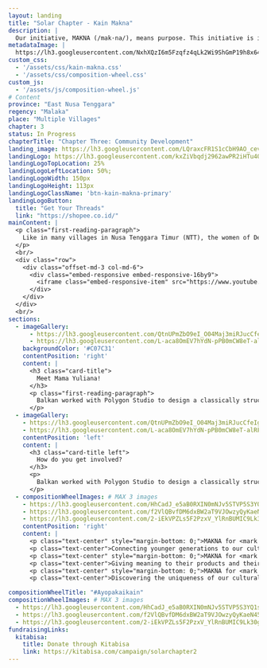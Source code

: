 ```yaml
---
layout: landing
title: "Solar Chapter - Kain Makna"
description: |
  Our initiative, MAKNA (/mak·na/), means purpose. This initiative is inspired by the Umutnana's women tenun community. Consisting of 20 village women, their work is to weave and produce tenun products. They used to have a ‘tenun-house’ that was rebuilt to become a health clinic (Puskesmas) due to not able to sell their products to a market or a distributor. These products are only available to sell whenever visitors come from the neighboring city of Kupang or given as gifts to government officials.
metadataImage: |
  https://lh3.googleusercontent.com/NxhXQzI6m5Fzqfz4qLk2Wi9ShGmP19h8x64PcwhnqUg2y7Us4gEuAHzdrhfbqEcTZ0Xsqw6e3o0EuemdaCb8DJzFSHNEXSsoo9WERlgbNfzWnmBCGTQ4ZV1m_-cwzTG-PdTQN8f7-SOk6o6Xn891fCE85aXAAztijSL60qHoPI8CJSiwJTKpkdfS6DABDdHsd38jteR6AjoFa998C0O0OV1YjGrw2ATHNHhMZYiFU5TMtCGlKCwx5Oijf5WM1OB0WNKQ-YTNY719EUikXUfRMjDrVJxpn0CHX7fcMGleDFr7ZbtOv4i5fJdgenKHaYwTzMtBej0u9tW-7KwIdUkCII0o7CRUPK3L59GGFLJoGR_fHKobfBouVaHOgfUPRbLqBHGnNbhUlIOdMfts0ctT6SsLFIgTTjrPPploZNtDTg2xL9YYEKNXDPlx5WIwgXNftfTBdnX0LWUeVkv56y6_5Onpe0r7jDwNXHXBu948kIEkEs1cmlOTt6BUWH98fuinuf1oV-07kzx__NH3gaCHYz7QgUhU3Rb6UTsa4x7032pv9034eSWUxJgZw1izIma5z2ycGaCZiY5vLpnXpUx_ZE1AR5vvorZkpPy9VSMNG5AsSC3mnFKv7rZ4uyVGl7wOpB3ypGVX_74zHhLxtIaO3wjkMyo4ZJTtzhhOpRkaQj3yF2jKHxcQPZiATdMUx7E4-W3kTx8_yq7g71A0wUt1XanRpSSi1Lko1FKPeP02bSR9l-zpP-JR0bk=w1500-h1001-no
custom_css:
  - '/assets/css/kain-makna.css'
  - '/assets/css/composition-wheel.css'
custom_js:
  - '/assets/js/composition-wheel.js'
# Content
province: "East Nusa Tenggara"
regency: "Malaka"
place: "Multiple Villages"
chapter: 3
status: In Progress
chapterTitle: "Chapter Three: Community Development"
landing_image: https://lh3.googleusercontent.com/LQraxcFR1S1cCbH9AO_cevaTlDop9a2OiAaqrfZLYo4EeAPLXohWtsMfD9yjKOFJM3KAlrASEQ4Upv1ECYWDoa3ML8Ipeheh89YQtUU6ePTcGd1-k2dk4lr7mmkr6Y_gM_GSWWREiMtufKmSX92kTfgFnw4i_4qjV__xSnYaIAhTSyVeqA6D9M_dlXO2s9JG5n7tsd5VVCUT26npIovJrONuLIHtTTpXR1QOFbtsyZnF7j-lJm-J2Kpd84OQ8XO07bl7LneVE3aM8ehUh5o9zjRLdk0X7eFBzMwKe11r5ddyBa_fjeLWjXqP1h-1XCViivZZ7JRTxsp9auwvnIz1nShf48R5TkTrB7wVS9yvYSPGTlsEdRDcHsRrU6y25CEEyElkj8J33OpSYLfKLyx8tq5OfI2RBykkKHz58fPkO3NdpRXUAfeTXrAPoil40zB_os6IVQ4T5EMXOtucj4PdbQ-4huCMMtme8TVf2Q4GK1bGQ6BJsQqc-eqAwg4sangR08RWdRJp0gDb8L5zRvuaHe_54IjNLanfIaee2xbQehxM-ERLIEj2NKOEXSUO3JQbQKQj1iGTl-aegiduTBF74AySNqguJg3iAB7-Ld-hQv2IGZamx0BfCLvhZXV1uZY3mN3aO1LVYqdIM6JU7alE7nkJQYG49i9lkBkL-nakqglEkqS_HlS2V9Y9SqIXwTiQAlzQ6YeFCVbZJ1dHdwsD330Z7gMsNJCy2-kpVgbe2eolmQ-k5E2-zbQ=w3024-h2018-no
landingLogo: https://lh3.googleusercontent.com/kxZiVbqdj2962awPR2iHTu4OBipluSrccXGK_odDw9npSVZ6NyOckKa4vxvyV7FRV9PKmoJU37bDsGW0DO2Lj5nPHDFR0ZpTKAoUVRncDmXlOR_-1PBOcORzcSWj-DhKjNrDCVRH7I692ofaHOfxCCzj9KkaSFC3qoKZWlkxQIU3hx_H_64HkMI_ua2Ud9gt1i6-D9ZLkDbpgN373kih_Osk-s16JDDHW5Ec2YK9SfneJeIrAcz4mwwwOR02DoM4Hb5Vl7YokcU93UPP7xtTdB5XgNXTwcs1yFX9CIfihE0D_vYOEYCbDluiS6n1UoBTUGpvgKSmnljV7I7HrvvpRTjCZ9IgPvPvOHfhrcMsw3inVRaOtpCyyaFKZOTET8Dpq9rTT8Kwh8lXQjyMDhr6AIdRhBBB6Jj73BssNwyfxwoZy2II_zHkA3J6rdt5ObeX3ePirk1qTmA5vG4xRRINt2Ah-aeKWmolkKliUdBtSKcGNw9zesM2gIWJxzvMT6s24Nv-sWDsk_lfc6ehqdpgo8BBi6XNMdRMcK8FpfB5Qm-XS6LEo_KyPzMa_0iZ1zsPyfg_Z__4IotaL6T1QEHxktBo2O_bw_UMPYU_vO31ZfIiaTnMqiP4pzARaG-bloxKmf8d5CvgKRtzNASqOOaD864-0vWb6F8X90j2umCwLBTsuUom-v-UUT8RHURwCzkSp2f228nd101MQr5wKJsSY857Ug9kazap051YN-0-AHY8Z0K3RebloV8=w304-h228-no
landingLogoTopLocation: 25%
landingLogoLeftLocation: 50%;
landingLogoWidth: 150px
landingLogoHeight: 113px
landingLogoClassName: 'btn-kain-makna-primary'
landingLogoButton:
  title: "Get Your Threads"
  link: "https://shopee.co.id/"
mainContent: |
  <p class="first-reading-paragraph">
    Like in many villages in Nusa Tenggara Timur (NTT), the women of Desa Umutnana regularly weaves kain tenun daily. However, while some tenun communities on the island are able to access the market due to their proximity to the capital of NTT, the Umutnana Tenun Community is not. This has caused the tradition of weaving to slowly fade in younger girls, which is a concern for the village's women figures. Our initiative, Kain Makna, helps the women of Desa Umutnana rediscover their purpose in weaving by selling their handmade kain tenun
  </p>
  <br/>
  <div class="row">
    <div class="offset-md-3 col-md-6">
      <div class="embed-responsive embed-responsive-16by9">
        <iframe class="embed-responsive-item" src="https://www.youtube.com/embed/maJCwtWU4Ek" frameborder="0" allow="accelerometer; autoplay; encrypted-media; gyroscope; picture-in-picture" allowfullscreen></iframe>
      </div>
    </div>
  </div>
  <br/>
sections:
  - imageGallery:
      - https://lh3.googleusercontent.com/QtnUPmZbO9eI_O04Maj3miRJucCfeIg9oUwKM0Vd1AtI28jCwJFBtdRKCwW0f8GrRanOZzkii0xh1rCaLlkbG3O3o2lqcc4hIdMPFwgIC6jG-01LOgoPuqjkBKz7X6RNPNNO1N5hkgnmloiVsKkvHulOvPeRtWYpLco75bn8-l4K8fu7E3J-mA502-R_7Acs7WMlGKExsnpmt-fm-h-gK78xkUR-sfroPYISXWDj5aB-MPMQ6ORl00ZWIhy6dBrHNyvf_yHLCvIYn4uZ5mpJRMLf7B5-wXtiaJKAm24vpspN2x5NF6Cd7MsBngtFUaq2dNGIhOk5vKbxC1_VzW0tJMl62Vnh6Y0G1wqVN3FUA8mLBux4cUBQ3ZMxT7gSp1UG4GobbKTTquYjwHStbXdJdOjnR1wZJCA-O0MtJVyikzS289XcdslbtAKyZYh3nGA3T40kuQkCbKU4r0Cri2Z_pxEZSnuaG17lXgb92N-wpiU812-HWiUCc8OvuNj8pS0veX5fB5MkiM5ZMGY9TYTHohrg_w3k3E8C0oJJN_rd-MbX-kKBtcdT9BExqfx13Hsk1lT7AT5UD6W-RKDgotT186mpTGjrRxYFSm2-n1BwQDUpjGDLNLMBe5OF5pMPUGz5XYra8gGn0hHf0puoyfi4Jdx01mDJXn7DiwOEH-25Vid8G94X3cKdTKZMF5eBYbUb1cNlvflgm-6qzGWX0XAu8tu41czy40OhoNrgTrWlA-tKHtctb1LllRI=w3026-h2018-no
      - https://lh3.googleusercontent.com/L-aca8OmEV7hYdN-pPB0mCW8eT-alRF_CYvuj12e2PNVF22viE1N2fbDJYhGvrj_CaTKNOp2frU6faFwVHFS4RtfcCMfv2uvqxCOhvSGikV-QrbE9ftTxY1m6qzdnU8O8NuqIfPPCriK7G54hRckIgh8PvMhBdkh3hEn5A81epzpk9eJEVQlpZFh_QCLk25g7AihEhTE4PtsnNa_TjXURHsjy66CGoqgJ-xHHNliD19btMlxLfXGoltgrA8BfPJH0anM2K2yhF5FsM4KDDN3jck6PmI8E3AGS0FiYIcZjDarPHzWiy-XT9Eg0nROVRUrcCcuxssG7LqK2BHQQnX45ehOPvVvN6KbrIrB_krS5_kgOm4jfxmbT0mLNJfx5bzNuONTBlsTFHIz58toD376-aZaPpw6uSWlbt0hQmI2iMkFHX0VWnSHWDTUpMqthtb2xEK5HJY67F3ReCwTDOQ88lcQp7NLlK8oISdHu3DHFVi9RDpRSmAOIl1voytPK71G1_GpN24OWUcx8j3xZur500PGbm5vWpK7cjK95-g7UE1OiTYW8dbBuTGDdbOrJ6mAhZVMIRpDDr1MboLFe1Hf2-bCwT3ltWC52jsbdeohT0JF1YFNtmOZfYzy4boVJW_r70fuyYYU6blMRUEFcf7W870ptJYbPv8axHAf7A8xhrbcFSeK0Y--XwvbZpNAcaLk8yrZUT42I5RQUrQHXK0h5f41GDUOyu-6bG4iy7FgVOd_8q6RTQG0EKU=w3026-h2018-no
    backgroundColor: '#C07C31'
    contentPosition: 'right'
    content: |
      <h3 class="card-title">
        Meet Mama Yuliana!
      </h3>
      <p class="first-reading-paragraph">
        Balkan worked with Polygon Studio to design a classically structured bridge that would easily with the visual aesthetic of the city. The underside of the bridge was repurposed as a walkway.
      </p>
  - imageGallery: 
    - https://lh3.googleusercontent.com/QtnUPmZbO9eI_O04Maj3miRJucCfeIg9oUwKM0Vd1AtI28jCwJFBtdRKCwW0f8GrRanOZzkii0xh1rCaLlkbG3O3o2lqcc4hIdMPFwgIC6jG-01LOgoPuqjkBKz7X6RNPNNO1N5hkgnmloiVsKkvHulOvPeRtWYpLco75bn8-l4K8fu7E3J-mA502-R_7Acs7WMlGKExsnpmt-fm-h-gK78xkUR-sfroPYISXWDj5aB-MPMQ6ORl00ZWIhy6dBrHNyvf_yHLCvIYn4uZ5mpJRMLf7B5-wXtiaJKAm24vpspN2x5NF6Cd7MsBngtFUaq2dNGIhOk5vKbxC1_VzW0tJMl62Vnh6Y0G1wqVN3FUA8mLBux4cUBQ3ZMxT7gSp1UG4GobbKTTquYjwHStbXdJdOjnR1wZJCA-O0MtJVyikzS289XcdslbtAKyZYh3nGA3T40kuQkCbKU4r0Cri2Z_pxEZSnuaG17lXgb92N-wpiU812-HWiUCc8OvuNj8pS0veX5fB5MkiM5ZMGY9TYTHohrg_w3k3E8C0oJJN_rd-MbX-kKBtcdT9BExqfx13Hsk1lT7AT5UD6W-RKDgotT186mpTGjrRxYFSm2-n1BwQDUpjGDLNLMBe5OF5pMPUGz5XYra8gGn0hHf0puoyfi4Jdx01mDJXn7DiwOEH-25Vid8G94X3cKdTKZMF5eBYbUb1cNlvflgm-6qzGWX0XAu8tu41czy40OhoNrgTrWlA-tKHtctb1LllRI=w3026-h2018-no
    - https://lh3.googleusercontent.com/L-aca8OmEV7hYdN-pPB0mCW8eT-alRF_CYvuj12e2PNVF22viE1N2fbDJYhGvrj_CaTKNOp2frU6faFwVHFS4RtfcCMfv2uvqxCOhvSGikV-QrbE9ftTxY1m6qzdnU8O8NuqIfPPCriK7G54hRckIgh8PvMhBdkh3hEn5A81epzpk9eJEVQlpZFh_QCLk25g7AihEhTE4PtsnNa_TjXURHsjy66CGoqgJ-xHHNliD19btMlxLfXGoltgrA8BfPJH0anM2K2yhF5FsM4KDDN3jck6PmI8E3AGS0FiYIcZjDarPHzWiy-XT9Eg0nROVRUrcCcuxssG7LqK2BHQQnX45ehOPvVvN6KbrIrB_krS5_kgOm4jfxmbT0mLNJfx5bzNuONTBlsTFHIz58toD376-aZaPpw6uSWlbt0hQmI2iMkFHX0VWnSHWDTUpMqthtb2xEK5HJY67F3ReCwTDOQ88lcQp7NLlK8oISdHu3DHFVi9RDpRSmAOIl1voytPK71G1_GpN24OWUcx8j3xZur500PGbm5vWpK7cjK95-g7UE1OiTYW8dbBuTGDdbOrJ6mAhZVMIRpDDr1MboLFe1Hf2-bCwT3ltWC52jsbdeohT0JF1YFNtmOZfYzy4boVJW_r70fuyYYU6blMRUEFcf7W870ptJYbPv8axHAf7A8xhrbcFSeK0Y--XwvbZpNAcaLk8yrZUT42I5RQUrQHXK0h5f41GDUOyu-6bG4iy7FgVOd_8q6RTQG0EKU=w3026-h2018-no
    contentPosition: 'left'
    content: |
      <h3 class="card-title left">
        How do you get involved?
      </h3>
      <p>
        Balkan worked with Polygon Studio to design a classically structured bridge that would easily in with the visual aesthetic of the city. The underside of the bridge was repurposed as a walkway.
      </p>
  - compositionWheelImages: # MAX 3 images
    - https://lh3.googleusercontent.com/HhCadJ_e5aB0RXIN0mNJv5STVP5S3YQ1sFGsrCC2NxWcROx_VE0peTRxKD927DZiACUGUAmjsVErk85MrMSIEHjeROO5yOaS2mU31WHei4-9_B4XDBUGvauyXQTP1XJ3wAJUkIA-AoE_8BaRHcYPKpiy9gj6Q4Urq-oSjdcbHNjsCcOSopPYadbAVzoTreua1ExiLGBnlpesqGhIjM8B4VXCUFOz_A_K3vlbdpDAfsbr_YFmy11RfNGunlm9gzW85ufRXxCNPn9Z1OnPKgO-exAMvUOTp3O8EcUZaiogcCPtsf53GheFKG2mmoDfJsbLpBagngDjbaadmBjZGi0a_ewG1W4bDfWZ8sStpguF7ELZP7KtJhw0TBhov9npKzn276LR0vevaesBqBHenodx2prsji2y0n914PofFgeWdRkY26b2kmmF2nLWR3AViMRcJ6-CJ7cwlNj6ByMX-IFCxTwSK562VpNfNLYVKsBzRfmEN5NMAyV_3Hxy86EAE5SPjIjXsSzbSESR-qj-i9zHfkeOhgN2vMD8-4AuuZk0ND8aL6OVxLMmDmYQlWAk58XyTqFXRpnt7IF9nC91zHcUabI2th1dTdlRI1o6rilqzNu6omx-ZB1QRvkzpl5dh0Elw4KG38-_YolCBM212EIKQGs1QTbktDGIJwk8lp_AhxKcXeuWg5rOMHL4CeTE_cPsdUoxGntR4tXwmsS8pQOOcjOvYtFMNxbF0aY6mU-9aAenLAqgWPK9an8=w1075-h807-no
    - https://lh3.googleusercontent.com/f2VlQBvfDM6dxBW2aT9VJOwzyQyKaeN45EhdX94aJrpMYrWVIoqEMlNpMUwfSWM0X2RYprclAjbIgtZuAJWWLsNUSC2ah5QG5JmsPbNCt7F5VUlRGqEqzY4lk5a1yzBdpwp5V74oEdJhxRvVwkui_HqdCj8H3daIK8deC_j5d7wiHWaL9nA8tWo2UMN7b8A0YJKG-wPLDBdxack4Au9-YYgZ98lKt3aneWJf0Ly6aqnJbkRe7krw5C7RCH8ycnBelhOwjXUxPU0hbvolD_RdSBbBzcIkcNL8FjaISq_3SRk106O7sb5TmVWq6zNbc8fBmC-hCMAK8pOqWkHFWG7golSxVhKqIKpEv5AMK9UBOR5DbE89USxt-dHSyq757AxppALyn7VrMnlNQpsItc49IzfrG4mJM0uFjptMfbCHtfT6husAJcUhy2aCgGB9QrrJA9LVyj7hPq2KFjCiHb7KHTVK0fN2vrRJGQG3TWlLBMVGnt7ZD3Rc-HcvW8_s3Mkh_uIm6WxMwdc0gUtmmtbQpjcs0Y7j939zT1cHSVpfclOgJ46tZTGjLp_s3w0JlA9YQKP5AnKguktGsfNm7RWnTzQZ-gLpV2yMEZ8FwCFKSpOeTFv9OTlK55TXw99cpmgVL6GMLT5XE1S-38ua6Ctki9MXgIqpgUnK4IyOTX_LiBBVSOcyqOomz73I7YZfKXoMecum7g7uPDrSPXp15_YMeK1osuhctAjGp9sfCkcwbNkgD5fGryZCF3Y=w690-h920-no
    - https://lh3.googleusercontent.com/2-iEkVPZLs5F2PzxV_YlRnBUMIC9Lk30ggYFIIsRCbYneT5njHbJSWgYwd5K0dBV04EeSNzbvUdBU21N0leJCy5QGhilHwXlfp2iEXnDrfiD5w_VeelLuqMd6VCbPStc7HJLFfZweL-TVSr3kfYnOvp1JANKzVH2Jiz926TJZx6B5AjwaHYlD_YV6ahEwqeSlRmN8qkzDw9GjhPhvO9LuNBJSdvxK9giVvT2mHXOh8wPzkGoyowzETzwk6VBlZrWh9zsfGB6GGGPVXpBSv_wuXapwnJq6j2CmBq_FuPjjd34bIMtQNiqZjw8qaKrrPYFYyHVLuemRB3iBSiTo33X-HGGlLy_GafshSk6SXzwxGKQfn4p9NVe10RXH4O-1FvhSeMIpfTjm-xFu_OUBTQY-FELOHXRjzgZqtCzNj9JchSHRsUwBpyGLW1tqTdEzsq8LrnktU7p0RiAV5DLQFQCWo5iuGtJyD_IDFE3FYF1VxodzSS6gjKx3TZM5pNgKXOXOBvB60ardmiy4vA0nC36-2h4ofbZ5GieDnRVaXlxosiclmY_14oCNHXey2fD-rZAWXehDV59yzDHWKbqXVgIO614FPvf67rI8rF1OvBIf8SdyiID2gbOIG3GMofsJoqUpIhJIoXsUK_0zNi--oK8VKwfnAE6qlzjVdb_gi_GzwqeVEsJab_4mGULJQYsVA=w3026-h2018-no
    contentPosition: 'right'
    content: |
      <p class="text-center" style="margin-bottom: 0;">MAKNA for <mark style="background-color: pink">us</mark></p>
      <p class="text-center">Connecting younger generations to our cultural roots; our values</p>
      <p class="text-center" style="margin-bottom: 0;">MAKNA for <mark style="background-color: rgb(212, 197, 17)">Kelompok Tenun</mark></p>
      <p class="text-center">Giving meaning to their products and their cultural heritage</p>
      <p class="text-center" style="margin-bottom: 0;">MAKNA for <mark style="background-color: aqua">the world</mark</p>
      <p class="text-center">Discovering the uniqueness of our cultural progress</p>

compositionWheelTitle: "#Ayopakaikain"
compositionWheelImages: # MAX 3 images
  - https://lh3.googleusercontent.com/HhCadJ_e5aB0RXIN0mNJv5STVP5S3YQ1sFGsrCC2NxWcROx_VE0peTRxKD927DZiACUGUAmjsVErk85MrMSIEHjeROO5yOaS2mU31WHei4-9_B4XDBUGvauyXQTP1XJ3wAJUkIA-AoE_8BaRHcYPKpiy9gj6Q4Urq-oSjdcbHNjsCcOSopPYadbAVzoTreua1ExiLGBnlpesqGhIjM8B4VXCUFOz_A_K3vlbdpDAfsbr_YFmy11RfNGunlm9gzW85ufRXxCNPn9Z1OnPKgO-exAMvUOTp3O8EcUZaiogcCPtsf53GheFKG2mmoDfJsbLpBagngDjbaadmBjZGi0a_ewG1W4bDfWZ8sStpguF7ELZP7KtJhw0TBhov9npKzn276LR0vevaesBqBHenodx2prsji2y0n914PofFgeWdRkY26b2kmmF2nLWR3AViMRcJ6-CJ7cwlNj6ByMX-IFCxTwSK562VpNfNLYVKsBzRfmEN5NMAyV_3Hxy86EAE5SPjIjXsSzbSESR-qj-i9zHfkeOhgN2vMD8-4AuuZk0ND8aL6OVxLMmDmYQlWAk58XyTqFXRpnt7IF9nC91zHcUabI2th1dTdlRI1o6rilqzNu6omx-ZB1QRvkzpl5dh0Elw4KG38-_YolCBM212EIKQGs1QTbktDGIJwk8lp_AhxKcXeuWg5rOMHL4CeTE_cPsdUoxGntR4tXwmsS8pQOOcjOvYtFMNxbF0aY6mU-9aAenLAqgWPK9an8=w1075-h807-no
  - https://lh3.googleusercontent.com/f2VlQBvfDM6dxBW2aT9VJOwzyQyKaeN45EhdX94aJrpMYrWVIoqEMlNpMUwfSWM0X2RYprclAjbIgtZuAJWWLsNUSC2ah5QG5JmsPbNCt7F5VUlRGqEqzY4lk5a1yzBdpwp5V74oEdJhxRvVwkui_HqdCj8H3daIK8deC_j5d7wiHWaL9nA8tWo2UMN7b8A0YJKG-wPLDBdxack4Au9-YYgZ98lKt3aneWJf0Ly6aqnJbkRe7krw5C7RCH8ycnBelhOwjXUxPU0hbvolD_RdSBbBzcIkcNL8FjaISq_3SRk106O7sb5TmVWq6zNbc8fBmC-hCMAK8pOqWkHFWG7golSxVhKqIKpEv5AMK9UBOR5DbE89USxt-dHSyq757AxppALyn7VrMnlNQpsItc49IzfrG4mJM0uFjptMfbCHtfT6husAJcUhy2aCgGB9QrrJA9LVyj7hPq2KFjCiHb7KHTVK0fN2vrRJGQG3TWlLBMVGnt7ZD3Rc-HcvW8_s3Mkh_uIm6WxMwdc0gUtmmtbQpjcs0Y7j939zT1cHSVpfclOgJ46tZTGjLp_s3w0JlA9YQKP5AnKguktGsfNm7RWnTzQZ-gLpV2yMEZ8FwCFKSpOeTFv9OTlK55TXw99cpmgVL6GMLT5XE1S-38ua6Ctki9MXgIqpgUnK4IyOTX_LiBBVSOcyqOomz73I7YZfKXoMecum7g7uPDrSPXp15_YMeK1osuhctAjGp9sfCkcwbNkgD5fGryZCF3Y=w690-h920-no
  - https://lh3.googleusercontent.com/2-iEkVPZLs5F2PzxV_YlRnBUMIC9Lk30ggYFIIsRCbYneT5njHbJSWgYwd5K0dBV04EeSNzbvUdBU21N0leJCy5QGhilHwXlfp2iEXnDrfiD5w_VeelLuqMd6VCbPStc7HJLFfZweL-TVSr3kfYnOvp1JANKzVH2Jiz926TJZx6B5AjwaHYlD_YV6ahEwqeSlRmN8qkzDw9GjhPhvO9LuNBJSdvxK9giVvT2mHXOh8wPzkGoyowzETzwk6VBlZrWh9zsfGB6GGGPVXpBSv_wuXapwnJq6j2CmBq_FuPjjd34bIMtQNiqZjw8qaKrrPYFYyHVLuemRB3iBSiTo33X-HGGlLy_GafshSk6SXzwxGKQfn4p9NVe10RXH4O-1FvhSeMIpfTjm-xFu_OUBTQY-FELOHXRjzgZqtCzNj9JchSHRsUwBpyGLW1tqTdEzsq8LrnktU7p0RiAV5DLQFQCWo5iuGtJyD_IDFE3FYF1VxodzSS6gjKx3TZM5pNgKXOXOBvB60ardmiy4vA0nC36-2h4ofbZ5GieDnRVaXlxosiclmY_14oCNHXey2fD-rZAWXehDV59yzDHWKbqXVgIO614FPvf67rI8rF1OvBIf8SdyiID2gbOIG3GMofsJoqUpIhJIoXsUK_0zNi--oK8VKwfnAE6qlzjVdb_gi_GzwqeVEsJab_4mGULJQYsVA=w3026-h2018-no
fundraisingLinks:
  kitabisa:
    title: Donate through Kitabisa
    link: https://kitabisa.com/campaign/solarchapter2 
---
```

